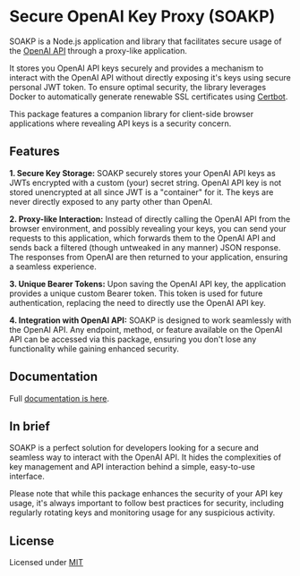 # Secure OpenAI Key Proxy (SOAKP)

SOAKP is a Node.js application and library that facilitates secure usage of the [OpenAI API](https://platform.openai.com/docs/api-reference/introduction) through a proxy-like application.

It stores you OpenAI API keys securely and provides a mechanism to interact with the OpenAI API without directly exposing it's keys using secure personal JWT token. To ensure optimal security, the library leverages Docker to automatically generate renewable SSL certificates using [Certbot](https://certbot.eff.org/).

This package features a companion library for client-side browser applications where revealing API keys is a security concern.

## Features

**1. Secure Key Storage:** SOAKP securely stores your OpenAI API keys as JWTs encrypted with a custom (your) secret string. OpenAI API key is not stored unencrypted at all since JWT is a "container" for it. The keys are never directly exposed to any party other than OpenAI.

**2. Proxy-like Interaction:** Instead of directly calling the OpenAI API from the browser environment, and possibly revealing your keys, you can send your requests to this application, which forwards them to the OpenAI API and sends back a filtered (though untweaked in any manner) JSON response. The responses from OpenAI are then returned to your application, ensuring a seamless experience.

**3. Unique Bearer Tokens:** Upon saving the OpenAI API key, the application provides a unique custom Bearer token. This token is used for future authentication, replacing the need to directly use the OpenAI API key.

**4. Integration with OpenAI API:** SOAKP is designed to work seamlessly with the OpenAI API. Any endpoint, method, or feature available on the OpenAI API can be accessed via this package, ensuring you don't lose any functionality while gaining enhanced security.

## Documentation

Full [documentation is here](https://lehcode.github.io/soakp/).

## In brief

SOAKP is a perfect solution for developers looking for a secure and seamless way to interact with the OpenAI API. It hides the complexities of key management and API interaction behind a simple, easy-to-use interface.

Please note that while this package enhances the security of your API key usage, it's always important to follow best practices for security, including regularly rotating keys and monitoring usage for any suspicious activity.

## License

Licensed under [MIT](./LICENSE.md)
